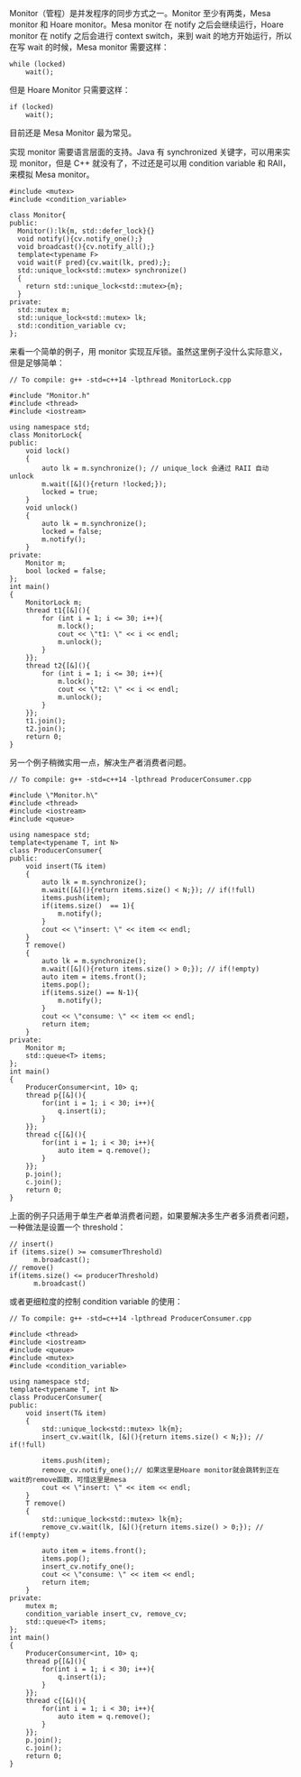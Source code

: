 Monitor（管程）是并发程序的同步方式之一。Monitor 至少有两类，Mesa monitor 和 Hoare monitor。Mesa monitor 在 notify 之后会继续运行，Hoare monitor 在 notify 之后会进行 context switch，来到 wait 的地方开始运行，所以在写 wait 的时候，Mesa monitor 需要这样：

<pre><code>while (locked)
    wait();</code></pre>

但是 Hoare Monitor 只需要这样：

<pre><code>if (locked)
    wait();</code></pre>

目前还是 Mesa Monitor 最为常见。

实现 monitor 需要语言层面的支持。Java 有 synchronized 关键字，可以用来实现 monitor，但是 C++ 就没有了，不过还是可以用 condition variable 和 RAII，来模拟 Mesa monitor。

<pre><code>#include &lt;mutex>
#include &lt;condition_variable>

class Monitor{
public:
  Monitor():lk{m, std::defer_lock}{}
  void notify(){cv.notify_one();}
  void broadcast(){cv.notify_all();}
  template&lt;typename F>
  void wait(F pred){cv.wait(lk, pred);};
  std::unique_lock&lt;std::mutex> synchronize()
  {
    return std::unique_lock&lt;std::mutex>{m};
  }
private:
  std::mutex m;
  std::unique_lock&lt;std::mutex> lk;
  std::condition_variable cv;
};</code></pre>

来看一个简单的例子，用 monitor 实现互斥锁。虽然这里例子没什么实际意义，但是足够简单：

<pre><code>// To compile: g++ -std=c++14 -lpthread MonitorLock.cpp
        
#include "Monitor.h"
#include &lt;thread>
#include &lt;iostream>

using namespace std;
class MonitorLock{
public:
    void lock()
    {
        auto lk = m.synchronize(); // unique_lock 会通过 RAII 自动 unlock
        m.wait([&amp;](){return !locked;});
        locked = true;
    }
    void unlock()
    {
        auto lk = m.synchronize();
        locked = false;
        m.notify();
    }
private:
    Monitor m;
    bool locked = false;
};
int main()
{
    MonitorLock m;
    thread t1{[&amp;](){
        for (int i = 1; i &lt;= 30; i++){
            m.lock();
            cout &lt;&lt; \"t1: \" &lt;&lt; i &lt;&lt; endl;
            m.unlock();
        }
    }};
    thread t2{[&amp;](){
        for (int i = 1; i &lt;= 30; i++){
            m.lock();
            cout &lt;&lt; \"t2: \" &lt;&lt; i &lt;&lt; endl;
            m.unlock();
        }
    }};
    t1.join();
    t2.join();
    return 0;
}</code></pre>

另一个例子稍微实用一点，解决生产者消费者问题。

<pre><code>// To compile: g++ -std=c++14 -lpthread ProducerConsumer.cpp
        
#include \"Monitor.h\"
#include &lt;thread>
#include &lt;iostream>
#include &lt;queue>

using namespace std;
template&lt;typename T, int N>
class ProducerConsumer{
public:
    void insert(T&amp; item)
    {
        auto lk = m.synchronize(); 
        m.wait([&amp;](){return items.size() &lt; N;}); // if(!full)
        items.push(item);
        if(items.size()  == 1){
            m.notify();
        }
        cout &lt;&lt; \"insert: \" &lt;&lt; item &lt;&lt; endl;
    }
    T remove()
    {
        auto lk = m.synchronize();
        m.wait([&amp;](){return items.size() > 0;}); // if(!empty)
        auto item = items.front();
        items.pop();
        if(items.size() == N-1){
            m.notify();
        }
        cout &lt;&lt; \"consume: \" &lt;&lt; item &lt;&lt; endl;
        return item;
    }
private:
    Monitor m;
    std::queue&lt;T> items;
};
int main()
{
    ProducerConsumer&lt;int, 10> q;
    thread p{[&amp;](){
        for(int i = 1; i &lt; 30; i++){
            q.insert(i);
        }
    }};
    thread c{[&amp;](){
        for(int i = 1; i &lt; 30; i++){
            auto item = q.remove();
        }
    }};
    p.join();
    c.join();
    return 0;
}</code></pre>

上面的例子只适用于单生产者单消费者问题，如果要解决多生产者多消费者问题，一种做法是设置一个 threshold：

<pre><code>// insert()
if (items.size() >= comsumerThreshold)
      m.broadcast();
// remove()
if(items.size() &lt;= producerThreshold)
      m.broadcast()</code></pre>

或者更细粒度的控制 condition variable 的使用：

<pre><code>// To compile: g++ -std=c++14 -lpthread ProducerConsumer.cpp
        
#include &lt;thread>
#include &lt;iostream>
#include &lt;queue>
#include &lt;mutex>
#include &lt;condition_variable>

using namespace std;
template&lt;typename T, int N>
class ProducerConsumer{
public:
    void insert(T&amp; item)
    {
        std::unique_lock&lt;std::mutex> lk{m};
        insert_cv.wait(lk, [&amp;](){return items.size() &lt; N;}); // if(!full)

        items.push(item);
        remove_cv.notify_one();// 如果这里是Hoare monitor就会跳转到正在wait的remove函数，可惜这里是mesa
        cout &lt;&lt; \"insert: \" &lt;&lt; item &lt;&lt; endl;
    }
    T remove()
    {
        std::unique_lock&lt;std::mutex> lk{m};
        remove_cv.wait(lk, [&amp;](){return items.size() > 0;}); // if(!empty)

        auto item = items.front();
        items.pop();
        insert_cv.notify_one();
        cout &lt;&lt; \"consume: \" &lt;&lt; item &lt;&lt; endl;
        return item;
    }
private:
    mutex m;
    condition_variable insert_cv, remove_cv;
    std::queue&lt;T> items;
};
int main()
{
    ProducerConsumer&lt;int, 10> q;
    thread p{[&amp;](){
        for(int i = 1; i &lt; 30; i++){
            q.insert(i);
        }
    }};
    thread c{[&amp;](){
        for(int i = 1; i &lt; 30; i++){
            auto item = q.remove();
        }
    }};
    p.join();
    c.join();
    return 0;
}</code></pre>
